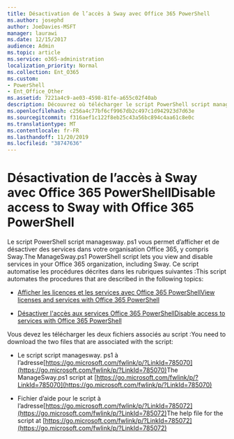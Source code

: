 ```yaml
---
title: Désactivation de l’accès à Sway avec Office 365 PowerShell
ms.author: josephd
author: JoeDavies-MSFT
manager: laurawi
ms.date: 12/15/2017
audience: Admin
ms.topic: article
ms.service: o365-administration
localization_priority: Normal
ms.collection: Ent_O365
ms.custom:
- PowerShell
- Ent_Office_Other
ms.assetid: 7221a4c9-ae03-4598-81fe-a655c02f40ab
description: Découvrez où télécharger le script PowerShell script managesway. ps1 qui vous permet de désactiver l’accès à Sway dans votre organisation Office 365.
ms.openlocfilehash: c256a4c77bf6cf9967db2c497c1d942923d7d63e
ms.sourcegitcommit: f316aef1c122f8eb25c43a56bc894c4aa61c8e0c
ms.translationtype: MT
ms.contentlocale: fr-FR
ms.lasthandoff: 11/20/2019
ms.locfileid: "38747636"
---
```

# <a name="disable-access-to-sway-with-office-365-powershell"></a><span data-ttu-id="a2e4b-103">Désactivation de l’accès à Sway avec Office 365 PowerShell</span><span class="sxs-lookup"><span data-stu-id="a2e4b-103">Disable access to Sway with Office 365 PowerShell</span></span>

<span data-ttu-id="a2e4b-104">Le script PowerShell script managesway. ps1 vous permet d’afficher et de désactiver des services dans votre organisation Office 365, y compris Sway.</span><span class="sxs-lookup"><span data-stu-id="a2e4b-104">The ManageSway.ps1 PowerShell script lets you view and disable services in your Office 365 organization, including Sway.</span></span> <span data-ttu-id="a2e4b-105">Ce script automatise les procédures décrites dans les rubriques suivantes :</span><span class="sxs-lookup"><span data-stu-id="a2e4b-105">This script automates the procedures that are described in the following topics:</span></span>
  
- [<span data-ttu-id="a2e4b-106">Afficher les licences et les services avec Office 365 PowerShell</span><span class="sxs-lookup"><span data-stu-id="a2e4b-106">View licenses and services with Office 365 PowerShell</span></span>](view-licenses-and-services-with-office-365-powershell.md)
    
- [<span data-ttu-id="a2e4b-107">Désactiver l'accès aux services Office 365 PowerShell</span><span class="sxs-lookup"><span data-stu-id="a2e4b-107">Disable access to services with Office 365 PowerShell</span></span>](disable-access-to-services-with-office-365-powershell.md)
    
<span data-ttu-id="a2e4b-108">Vous devez les télécharger les deux fichiers associés au script :</span><span class="sxs-lookup"><span data-stu-id="a2e4b-108">You need to download the two files that are associated with the script:</span></span>
  
- <span data-ttu-id="a2e4b-109">Le script script managesway. ps1 à l’adresse[https://go.microsoft.com/fwlink/p/?LinkId=785070](https://go.microsoft.com/fwlink/p/?LinkId=785070)</span><span class="sxs-lookup"><span data-stu-id="a2e4b-109">The ManageSway.ps1 script at [https://go.microsoft.com/fwlink/p/?LinkId=785070](https://go.microsoft.com/fwlink/p/?LinkId=785070)</span></span>
    
- <span data-ttu-id="a2e4b-110">Fichier d’aide pour le script à l’adresse[https://go.microsoft.com/fwlink/p/?LinkId=785072](https://go.microsoft.com/fwlink/p/?LinkId=785072)</span><span class="sxs-lookup"><span data-stu-id="a2e4b-110">The help file for the script at [https://go.microsoft.com/fwlink/p/?LinkId=785072](https://go.microsoft.com/fwlink/p/?LinkId=785072)</span></span>
    

